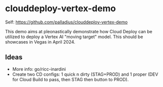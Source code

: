 # clouddeploy-vertex-demo

Self: https://github.com/palladius/clouddeploy-vertex-demo

This demo aims at pleonastically demonstrate how Cloud Deploy can be utilized to deploy a Vertex AI "moving target" model. This should be showcases in Vegas in April 2024.


## Ideas

* More info: go/ricc-inardini
* Create two CD configs: 1 quick n dirty (STAG+PROD) and 1 proper (DEV for Cloud Build to pass, then STAG then button to PROD).

